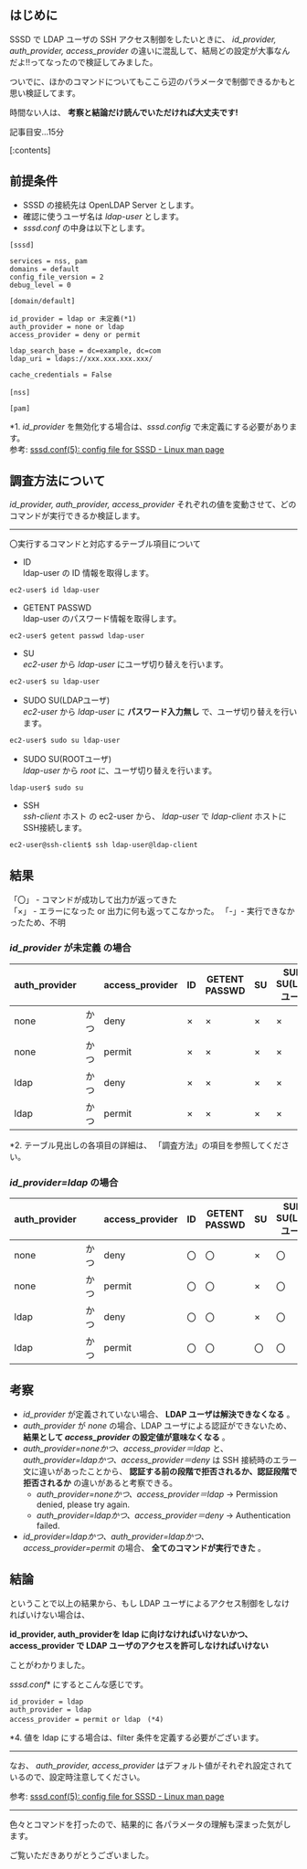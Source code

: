 ## はじめに

SSSD で LDAP ユーザの SSH アクセス制御をしたいときに、 *id_provider, auth_provider, access_provider* の違いに混乱して、結局どの設定が大事なんだよ!!ってなったので検証してみました。

ついでに、ほかのコマンドについてもここら辺のパラメータで制御できるかもと思い検証してます。

時間ない人は、 **考察と結論だけ読んでいただければ大丈夫です!**

記事目安...15分

[:contents]

## 前提条件

- SSSD の接続先は OpenLDAP Server とします。
- 確認に使うユーザ名は *ldap-user* とします。
- *sssd.conf* の中身は以下とします。
```
[sssd]

services = nss, pam
domains = default
config_file_version = 2
debug_level = 0

[domain/default]

id_provider = ldap or 未定義(*1)
auth_provider = none or ldap
access_provider = deny or permit

ldap_search_base = dc=example, dc=com
ldap_uri = ldaps://xxx.xxx.xxx.xxx/

cache_credentials = False

[nss]　

[pam]

```

\*1. *id_provider* を無効化する場合は、*sssd.config* で未定義にする必要があります。  
参考: [sssd\.conf\(5\): config file for SSSD \- Linux man page](https://linux.die.net/man/5/sssd.conf)


## 調査方法について

*id_provider, auth_provider, access_provider* それぞれの値を変動させて、どのコマンドが実行できるか検証します。

---

〇実行するコマンドと対応するテーブル項目について

- ID  
ldap-user の ID 情報を取得します。
```bash
ec2-user$ id ldap-user
```
- GETENT PASSWD  
ldap-user のパスワード情報を取得します。
```bash
ec2-user$ getent passwd ldap-user
```
- SU  
*ec2-user* から *ldap-user* にユーザ切り替えを行います。
```bash
ec2-user$ su ldap-user
```
- SUDO SU(LDAPユーザ)  
*ec2-user* から *ldap-user* に **パスワード入力無し** で、ユーザ切り替えを行います。
```bash
ec2-user$ sudo su ldap-user
```
- SUDO SU(ROOTユーザ)  
*ldap-user* から *root* に、ユーザ切り替えを行います。
```bash
ldap-user$ sudo su
```

- SSH  
*ssh-client* ホスト の ec2-user から、 *ldap-user* で *ldap-client* ホストにSSH接続します。
```bash
ec2-user@ssh-client$ ssh ldap-user@ldap-client
```


## 結果

「〇」 - コマンドが成功して出力が返ってきた  
「×」 - エラーになった or 出力に何も返ってこなかった。
「-」- 実行できなかったため、不明

### *id_provider* が未定義 の場合

|auth_provider||access_provider|ID|GETENT PASSWD|SU|SUDO SU(LDAPユーザ)|SUDO SU(ROOTユーザ)|★SSH★|
|---|---|---|---|---|---|---|---|---|
|none|かつ|deny|×|×|×|×|-|×|
|none|かつ|permit|×|×|×|×|-|×|
|ldap|かつ|deny|×|×|×|×|-|×|
|ldap|かつ|permit|×|×|×|×|-|×|

*2. テーブル見出しの各項目の詳細は、 「調査方法」の項目を参照してください。

### *id_provider=ldap* の場合

|auth_provider||access_provider|ID|GETENT PASSWD|SU|SUDO SU(LDAPユーザ)|SUDO SU(ROOTユーザ)|★SSH★|
|---|---|---|---|---|---|---|---|---|
|none|かつ|deny|〇|〇|×|〇|×|×|
|none|かつ|permit|〇|〇|×|〇|×|×|
|ldap|かつ|deny|〇|〇|×|〇|×|×|
|ldap|かつ|permit|〇|〇|〇|〇|〇|〇|


## 考察

- *id_provider* が定義されていない場合、 **LDAP ユーザは解決できなくなる** 。
- *auth_provider* が *none* の場合、LDAP ユーザによる認証ができないため、 **結果として *access_provider* の設定値が意味なくなる** 。
- *auth_provider=noneかつ、access_provider＝ldap* と、*auth_provider=ldapかつ、access_provider＝deny* は SSH 接続時のエラー文に違いがあったことから、 **認証する前の段階で拒否されるか、認証段階で拒否されるか** の違いがあると考察できる。
    - *auth_provider=noneかつ、access_provider＝ldap* → Permission denied, please try again.
    - *auth_provider=ldapかつ、access_provider＝deny* → Authentication failed.
- *id_provider=ldapかつ、auth_provider=ldapかつ、access_provider=permit* の場合、 **全てのコマンドが実行できた** 。

## 結論

ということで以上の結果から、もし LDAP ユーザによるアクセス制御をしなければいけない場合は、

**id_provider, auth_providerを ldap に向けなければいけないかつ、 access_provider で LDAP ユーザのアクセスを許可しなければいけない**

ことがわかりました。

*sssd.conf** にするとこんな感じです。

```
id_provider = ldap
auth_provider = ldap
access_provider = permit or ldap　(*4)
```

*4. 値を ldap にする場合は、filter 条件を定義する必要がございます。

---

なお、 *auth_provider, access_provider* はデフォルト値がそれぞれ設定されているので、設定時注意してください。

参考: [sssd\.conf\(5\): config file for SSSD \- Linux man page](https://linux.die.net/man/5/sssd.conf)

---

色々とコマンドを打ったので、結果的に 各パラメータの理解も深まった気がします。

ご覧いただきありがとうございました。
